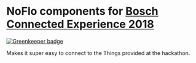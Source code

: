 # NoFlo components for [Bosch Connected Experience 2018](http://bcw.bosch-si.com/berlin/) 

[![Greenkeeper badge](https://badges.greenkeeper.io/noflo/noflo-bcx18.svg)](https://greenkeeper.io/)

Makes it super easy to connect to the Things provided at the hackathon.

